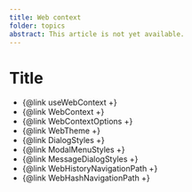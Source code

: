 ```yaml
---
title: Web context
folder: topics
abstract: This article is not yet available.
---
```


# Title

- {@link useWebContext +}
- {@link WebContext +}
- {@link WebContextOptions +}
- {@link WebTheme +}
- {@link DialogStyles +}
- {@link ModalMenuStyles +}
- {@link MessageDialogStyles +}
- {@link WebHistoryNavigationPath +}
- {@link WebHashNavigationPath +}
